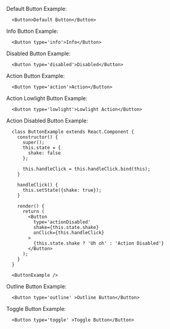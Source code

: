 Default Button Example:

      <Button>Default Button</Button>
Info Button Example:

      <Button type='info'>Info</Button>
Disabled Button Example:

      <Button type='disabled'>Disabled</Button>

Action Button Example:

      <Button type='action'>Action</Button>

Action Lowlight Button Example:

      <Button type='lowlight'>Lowlight Action</Button>

Action Disabled Button Example:

      class ButtonExample extends React.Component {
        constructor() {
          super();
          this.state = {
            shake: false
          };

          this.handleClick = this.handleClick.bind(this);
        }

        handleClick() {
          this.setState({shake: true});
        }

        render() {
          return (
            <Button
              type='actionDisabled'
              shake={this.state.shake}
              onClick={this.handleClick}
            >
              {this.state.shake ? 'Uh oh' : 'Action Disabled'}
            </Button>
          );
        }
      }

      <ButtonExample />

Outline Button Example:

      <Button type='outline' >Outline Button</Button>
Toggle Button Example:

      <Button type='toggle' >Toggle Button</Button>


